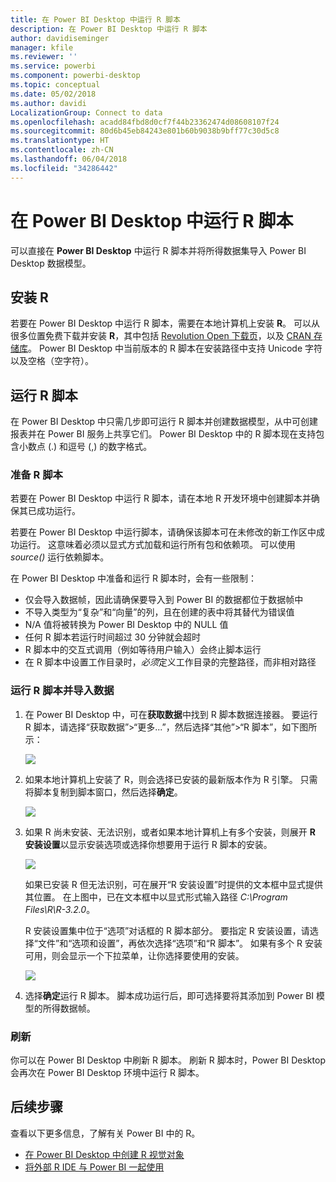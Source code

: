 ```yaml
---
title: 在 Power BI Desktop 中运行 R 脚本
description: 在 Power BI Desktop 中运行 R 脚本
author: davidiseminger
manager: kfile
ms.reviewer: ''
ms.service: powerbi
ms.component: powerbi-desktop
ms.topic: conceptual
ms.date: 05/02/2018
ms.author: davidi
LocalizationGroup: Connect to data
ms.openlocfilehash: acadd84fbd8d0cf7f44b23362474d08608107f24
ms.sourcegitcommit: 80d6b45eb84243e801b60b9038b9bff77c30d5c8
ms.translationtype: HT
ms.contentlocale: zh-CN
ms.lasthandoff: 06/04/2018
ms.locfileid: "34286442"
---
```

# <a name="run-r-scripts-in-power-bi-desktop"></a>在 Power BI Desktop 中运行 R 脚本
可以直接在 **Power BI Desktop** 中运行 R 脚本并将所得数据集导入 Power BI Desktop 数据模型。

## <a name="install-r"></a>安装 R
若要在 Power BI Desktop 中运行 R 脚本，需要在本地计算机上安装 **R**。 可以从很多位置免费下载并安装 **R**，其中包括 [Revolution Open 下载页](https://mran.revolutionanalytics.com/download/)，以及 [CRAN 存储库](https://cran.r-project.org/bin/windows/base/)。 Power BI Desktop 中当前版本的 R 脚本在安装路径中支持 Unicode 字符以及空格（空字符）。

## <a name="run-r-scripts"></a>运行 R 脚本
在 Power BI Desktop 中只需几步即可运行 R 脚本并创建数据模型，从中可创建报表并在 Power BI 服务上共享它们。 Power BI Desktop 中的 R 脚本现在支持包含小数点 (.) 和逗号 (,) 的数字格式。

### <a name="prepare-an-r-script"></a>准备 R 脚本
若要在 Power BI Desktop 中运行 R 脚本，请在本地 R 开发环境中创建脚本并确保其已成功运行。

若要在 Power BI Desktop 中运行脚本，请确保该脚本可在未修改的新工作区中成功运行。 这意味着必须以显式方式加载和运行所有包和依赖项。 可以使用 *source()* 运行依赖脚本。

在 Power BI Desktop 中准备和运行 R 脚本时，会有一些限制：

* 仅会导入数据帧，因此请确保要导入到 Power BI 的数据都位于数据帧中
* 不导入类型为“复杂”和“向量”的列，且在创建的表中将其替代为错误值
* N/A 值将被转换为 Power BI Desktop 中的 NULL 值
* 任何 R 脚本若运行时间超过 30 分钟就会超时
* R 脚本中的交互式调用（例如等待用户输入）会终止脚本运行
* 在 R 脚本中设置工作目录时，*必须*定义工作目录的完整路径，而非相对路径

### <a name="run-your-r-script-and-import-data"></a>运行 R 脚本并导入数据
1. 在 Power BI Desktop 中，可在**获取数据**中找到 R 脚本数据连接器。 要运行 R 脚本，请选择“获取数据”&gt;“更多...”，然后选择“其他”&gt;“R 脚本”，如下图所示：
   
   ![](media/desktop-r-scripts/r-scripts-1.png)
2. 如果本地计算机上安装了 R，则会选择已安装的最新版本作为 R 引擎。 只需将脚本复制到脚本窗口，然后选择**确定**。
   
   ![](media/desktop-r-scripts/r-scripts-2.png)
3. 如果 R 尚未安装、无法识别，或者如果本地计算机上有多个安装，则展开 **R 安装设置**以显示安装选项或选择你想要用于运行 R 脚本的安装。
   
   ![](media/desktop-r-scripts/r-scripts-3.png)
   
   如果已安装 R 但无法识别，可在展开“R 安装设置”时提供的文本框中显式提供其位置。 在上图中，已在文本框中以显式形式输入路径 *C:\Program Files\R\R-3.2.0*。
   
   R 安装设置集中位于“选项”对话框的 R 脚本部分。 要指定 R 安装设置，请选择“文件”和“选项和设置”，再依次选择“选项”和“R 脚本”。 如果有多个 R 安装可用，则会显示一个下拉菜单，让你选择要使用的安装。
   
   ![](media/desktop-r-scripts/r-scripts-4.png)
4. 选择**确定**运行 R 脚本。 脚本成功运行后，即可选择要将其添加到 Power BI 模型的所得数据帧。

### <a name="refresh"></a>刷新
你可以在 Power BI Desktop 中刷新 R 脚本。 刷新 R 脚本时，Power BI Desktop 会再次在 Power BI Desktop 环境中运行 R 脚本。

## <a name="next-steps"></a>后续步骤
查看以下更多信息，了解有关 Power BI 中的 R。

* [在 Power BI Desktop 中创建 R 视觉对象](desktop-r-visuals.md)
* [将外部 R IDE 与 Power BI 一起使用](desktop-r-ide.md)

